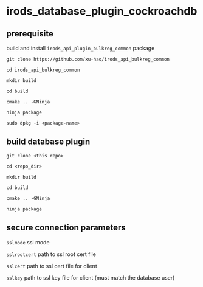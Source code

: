 # irods_database_plugin_cockroachdb

## prerequisite

build and install `irods_api_plugin_bulkreg_common` package

```
git clone https://github.com/xu-hao/irods_api_bulkreg_common
```

```
cd irods_api_bulkreg_common
```

```
mkdir build
```

```
cd build
```

```
cmake .. -GNinja
```

```
ninja package
```

```
sudo dpkg -i <package-name>
```

## build database plugin ##

```
git clone <this repo>
```

```
cd <repo_dir>
```

```
mkdir build
```

```
cd build
```

```
cmake .. -GNinja
```

```
ninja package
```

## secure connection parameters

`sslmode` ssl mode 

`sslrootcert` path to ssl root cert file 

`sslcert` path to ssl cert file for client

`sslkey` path to ssl key file for client (must match the database user)
